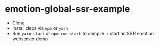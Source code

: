 # emotion-global-ssr-example

* Clone
* Install deps via `npm` or `yarn`
* Run `yarn start` or `npm run start` to compile + start an SSR emotion webserver demo
